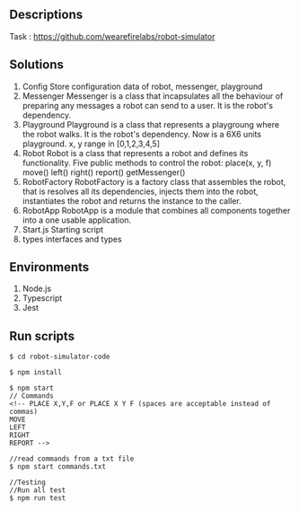 ## Descriptions
Task : https://github.com/wearefirelabs/robot-simulator

## Solutions

1. Config 
    Store configuration data of robot, messenger, playground
2. Messenger
    Messenger is a class that incapsulates all the behaviour of preparing any messages a robot can send to a user. It is the robot's dependency.
3. Playground
    Playground is a class that represents a playgroung where the robot walks. It is the robot's dependency. 
    Now is a 6X6 units playground. x, y range in [0,1,2,3,4,5]
4. Robot
    Robot is a class that represents a robot and defines its functionality. Five public methods to control the robot:
    place(x, y, f)
    move()
    left()
    right()
    report()
    getMessenger()
5. RobotFactory
    RobotFactory is a factory class that assembles the robot, that is resolves all its dependencies, injects them into the robot, instantiates the robot and returns the instance to the caller.
6. RobotApp
    RobotApp is a module that combines all components together into a one usable application.
7. Start.js 
    Starting script
8. types 
    interfaces and types

## Environments
1. Node.js
2. Typescript
3. Jest

## Run scripts
```
$ cd robot-simulator-code

$ npm install

$ npm start
// Commands
<!-- PLACE X,Y,F or PLACE X Y F (spaces are acceptable instead of commas)
MOVE
LEFT
RIGHT
REPORT -->

//read commands from a txt file
$ npm start commands.txt 

//Testing
//Run all test 
$ npm run test
```